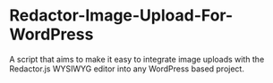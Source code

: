 Redactor-Image-Upload-For-WordPress
===================================

A script that aims to make it easy to integrate image uploads with the Redactor.js WYSIWYG editor into any WordPress based project.